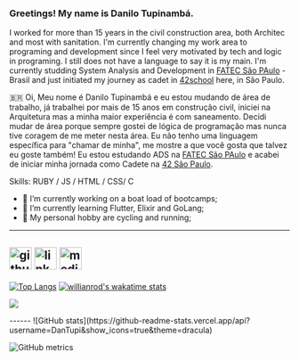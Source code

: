 ### Greetings! My name is Danilo Tupinambá.

I worked for more than 15 years in the civil construction area, both Architec and most with sanitation. I'm currently changing my work area to programing and development since I feel very motivated by tech and logic in programing.
I still does not have a language to say it is my main.
I'm currently studding System Analysis and Development in [FATEC São PAulo](http://www.fatecsp.br/) - Brasil and just initiated my journey as cadet in [42school](https://www.42sp.org.br/) here, in São Paulo.

🇧🇷
Oi, Meu nome é Danilo Tupinambá e eu estou mudando de área de trabalho, já trabalhei por mais de 15 anos em construção civil, iniciei na Arquitetura mas a minha maior experiência é com saneamento. Decidi mudar de área porque sempre gostei de lógica de programação mas nunca tive coragem de me meter nesta área.
Eu não tenho uma linguagem específica para "chamar de minha", me mostre a que você gosta que talvez eu goste também!
Eu estou estudando ADS na [FATEC São PAulo](http://www.fatecsp.br/) e acabei de iniciar minha jornada como Cadete na [42 São Paulo](https://www.42sp.org.br/).


Skills: RUBY  / JS / HTML / CSS/ C

- 🔭 I’m currently working on a boat load of bootcamps;
- 🌱 I’m currently learning Flutter, Elixir and GoLang;
- 🚴 My personal hobby are cycling and running;

------
[<img src='https://cdn.jsdelivr.net/npm/simple-icons@3.0.1/icons/github.svg' alt='github' height='40'>](https://github.com/DanTupi)  [<img src='https://cdn.jsdelivr.net/npm/simple-icons@3.0.1/icons/linkedin.svg' alt='linkedin' height='40'>](https://www.linkedin.com/in/danilo-tupinamba/)  [<img src='https://cdn.jsdelivr.net/npm/simple-icons@3.0.1/icons/medium.svg' alt='medium' height='40'>](https://tupinamba.medium.com/)  
------
[![Top Langs](https://github-readme-stats.vercel.app/api/top-langs/?username=DanTupi&layout=compact)](https://github.com/anuraghazra/github-readme-stats)
[![willianrod's wakatime stats](https://github-readme-stats.vercel.app/api/wakatime?username=DanTupi)](https://github.com/anuraghazra/github-readme-stats)

<p>
  <img src="https://wakatime.com/share/@DanTupi/d3228340-b70a-4242-876b-73e3c97c3852.svg">
</p>
------
![GitHub stats](https://github-readme-stats.vercel.app/api?username=DanTupi&show_icons=true&theme=dracula)  

![GitHub metrics](https://metrics.lecoq.io/DanTupi)  
